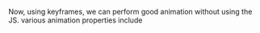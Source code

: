 Now, using keyframes, we can perform good animation without using the JS. 
various animation properties include
